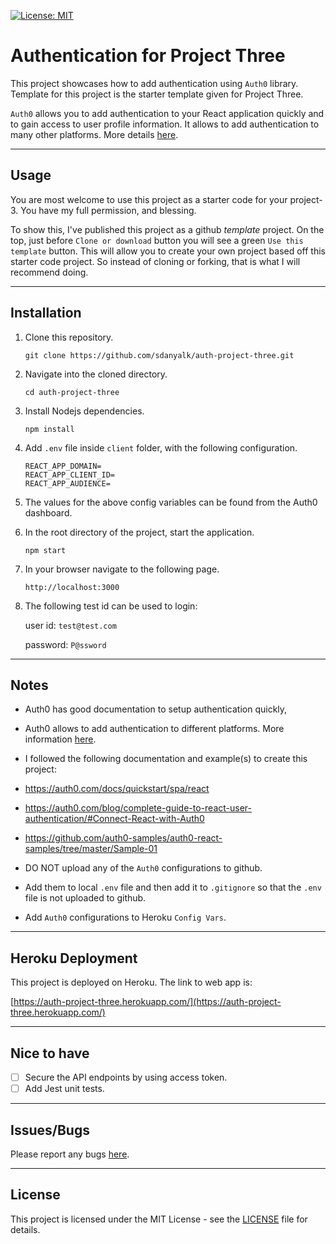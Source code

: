 [![License: MIT](https://img.shields.io/badge/License-MIT-yellow.svg)](license)

# Authentication for Project Three
This project showcases how to add authentication using `Auth0` library. Template for this project is the starter template given for Project Three.

`Auth0` allows you to add authentication to your React application quickly and to gain access to user profile information. It allows to add authentication to many other platforms. More details [here](https://auth0.com/docs/quickstarts).

---

## Usage

You are most welcome to use this project as a starter code for your project-3. You have my full permission, and blessing.

To show this, I've published this project as a github *template* project. On the top, just before `Clone or download` button you will see a green `Use this template` button. This will allow you to create your own project based off this starter code project. So instead of cloning or forking, that is what I will recommend doing.

---

## Installation

1. Clone this repository.
    ```
    git clone https://github.com/sdanyalk/auth-project-three.git
    ```
1. Navigate into the cloned directory.
    ```
    cd auth-project-three
    ```
1. Install Nodejs dependencies.
    ```
    npm install
    ```
1. Add `.env` file inside `client` folder, with the following configuration.
    ```
    REACT_APP_DOMAIN=
    REACT_APP_CLIENT_ID=
    REACT_APP_AUDIENCE=
    ```
1. The values for the above config variables can be found from the Auth0 dashboard.

1. In the root directory of the project, start the application.
    ```
    npm start
    ```
1. In your browser navigate to the following page.
    ```
    http://localhost:3000
    ```
1. The following test id can be used to login:
    
    user id: `test@test.com`

    password: `P@ssword`
---

## Notes 
- Auth0 has good documentation to setup authentication quickly,

- Auth0 allows to add authentication to different platforms. More information [here](https://auth0.com/docs/quickstarts).

- I followed the following documentation and example(s) to create this project:

- https://auth0.com/docs/quickstart/spa/react

- https://auth0.com/blog/complete-guide-to-react-user-authentication/#Connect-React-with-Auth0

- https://github.com/auth0-samples/auth0-react-samples/tree/master/Sample-01

- DO NOT upload any of the `Auth0` configurations to github.

- Add them to local `.env` file and then add it to `.gitignore` so that the `.env` file is not uploaded to github.

- Add `Auth0` configurations to Heroku `Config Vars`.

---

## Heroku Deployment

This project is deployed on Heroku. The link to web app is:

[https://auth-project-three.herokuapp.com/](https://auth-project-three.herokuapp.com/)

---

## Nice to have

- [ ] Secure the API endpoints by using access token.
- [ ] Add Jest unit tests.

---

## Issues/Bugs

Please report any bugs [here](https://github.com/sdanyalk/auth-project-two/issues).

---

## License

This project is licensed under the MIT License - see the [LICENSE](LICENSE) file for details.